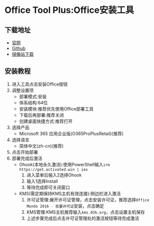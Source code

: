 # Office Tool Plus:Office安装工具
## 下载地址
- [官网](https://otp.landian.vip/)
- [Github](https://github.com/YerongAI/Office-Tool/releases/)
- [镜像站下载](https://mirrors.sdu.edu.cn/github-release/YerongAI_Office-Tool/v10.19.8.0/Office_Tool_with_runtime_v10.19.8.0_x64.zip)

## 安装教程
1. 进入工具点击安装Office按钮
2. 调整设置项
    - 部署模式:安装
    - 体系结构:64位
    - 安装模块:推荐优先使用Office部署工具
    - 下载后再部署:推荐关闭
    - 创建桌面快捷方式:推荐打开
3. 选择产品
    - Microsoft 365 应用企业版(O365ProPlusRetail)(推荐)
4. 选择语言
    - 简体中文(zh-cn)(推荐)
5. 点击开始部署
6. 部署完成后激活
    - Ohook(本地永久激活):使用PowerShell输入`irm https://get.activated.win | iex`
      1. 进入菜单后输入2选择Ohook
      2. 输入1选择Install
      3. 等待完成即可关闭窗口
    - KMS(需定期保持KMS主机有效连接):侧边栏进入激活
      1. 许可证管理:展开许可证管理，点击安装许可证，推荐选择`Office Mondo 2016 - 批量许可证`安装，点击确定
      2. KMS管理:KMS主机推荐输入`kms.03k.org`，点击设置主机保存
      3. 上述步骤完成后点击许可证管理处的激活按钮等待完成激活
